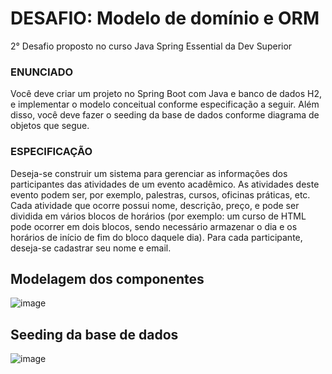 # DESAFIO: Modelo de domínio e ORM
2° Desafio proposto no curso Java Spring Essential da Dev Superior

### ENUNCIADO
Você deve criar um projeto no Spring Boot com Java e banco de dados H2, e implementar o modelo
conceitual conforme especificação a seguir. Além disso, você deve fazer o seeding da base de dados
conforme diagrama de objetos que segue.

### ESPECIFICAÇÃO 

Deseja-se construir um sistema para gerenciar as informações dos participantes das atividades de um
evento acadêmico. As atividades deste evento podem ser, por exemplo, palestras, cursos, oficinas
práticas, etc. Cada atividade que ocorre possui nome, descrição, preço, e pode ser dividida em vários
blocos de horários (por exemplo: um curso de HTML pode ocorrer em dois blocos, sendo necessário
armazenar o dia e os horários de início de fim do bloco daquele dia). Para cada participante, deseja-se
cadastrar seu nome e email.

## Modelagem dos componentes
![image](https://github.com/EduardoSerafim/Desafio-2-Java-Spring-Essential/assets/64627274/097ee932-9d53-4a5b-8bfc-31e558d8d173)

## Seeding da base de dados
![image](https://github.com/EduardoSerafim/Desafio-2-Java-Spring-Essential/assets/64627274/2b78f4b6-9a77-4fcd-80de-2257995d7b7b)


